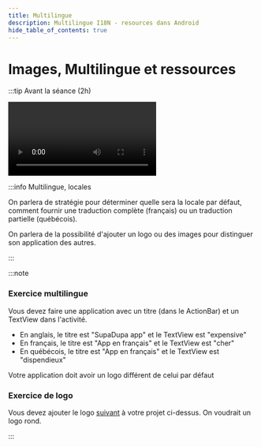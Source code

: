 ```yaml
---
title: Multilingue
description: Multilingue I18N - resources dans Android
hide_table_of_contents: true
---
```


# Images, Multilingue et ressources

<Row>

<Column>

:::tip Avant la séance (2h)

<Video url="https://www.youtube.com/watch?v=kP1o8F9qWfs" />

<Video url="https://www.youtube.com/watch?v=_K-S2nEaoLU" />

:::

</Column>

<Column>

:::info Multilingue, locales

On parlera de stratégie pour déterminer quelle sera la locale par défaut, comment fournir une traduction complète (français) ou un traduction partielle (québécois).

On parlera de la possibilité d'ajouter un logo ou des images pour distinguer son application des autres.

:::

</Column>

</Row>

:::note

### Exercice multilingue

Vous devez faire une application avec un titre (dans le ActionBar) et un TextView dans l'activité.

- En anglais, le titre est "SupaDupa app" et le TextView est "expensive"
- En français, le titre est "App en français" et le TextView est "cher"
- En québécois, le titre est "App en français" et le TextView est "dispendieux"

Votre application doit avoir un logo différent de celui par défaut

### Exercice de logo

Vous devez ajouter le logo [suivant](_06-multilingue/logo.jpeg) à votre projet ci-dessus. On voudrait un logo rond.

:::
